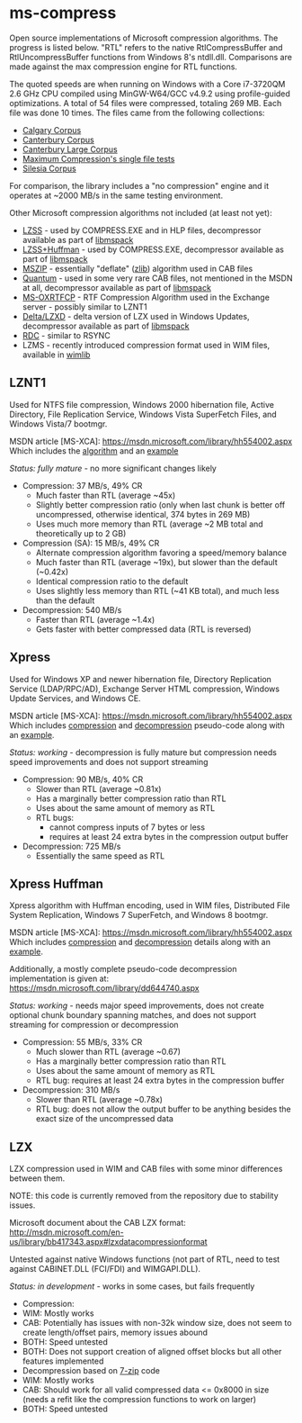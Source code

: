 ms-compress
===========
Open source implementations of Microsoft compression algorithms. The progress is listed below.
"RTL" refers to the native RtlCompressBuffer and RtlUncompressBuffer functions from Windows 8's
ntdll.dll. Comparisons are made against the max compression engine for RTL functions.

The quoted speeds are when running on Windows with a Core i7-3720QM 2.6 GHz CPU compiled using
MinGW-W64/GCC v4.9.2 using profile-guided optimizations. A total of 54 files were compressed,
totaling 269 MB. Each file was done 10 times. The files came from the following collections:
* [Calgary Corpus](http://corpus.canterbury.ac.nz/descriptions/#calgary)
* [Canterbury Corpus](http://corpus.canterbury.ac.nz/descriptions/#cantrbry)
* [Canterbury Large Corpus](http://corpus.canterbury.ac.nz/descriptions/#large)
* [Maximum Compression's single file tests](http://www.maximumcompression.com)
* [Silesia Corpus](http://sun.aei.polsl.pl/~sdeor/index.php?page=silesia)

For comparison, the library includes a "no compression" engine and it operates at ~2000 MB/s in the
same testing environment.

Other Microsoft compression algorithms not included (at least not yet):
 * [LZSS](http://www.cabextract.org.uk/libmspack/doc/szdd_kwaj_format.html) - used by COMPRESS.EXE and in HLP files, decompressor available as part of [libmspack](http://sourceforge.net/p/libmspack/code/HEAD/tree/libmspack/trunk/mspack/lzxd.c)
 * [LZSS+Huffman](http://www.cabextract.org.uk/libmspack/doc/szdd_kwaj_format.html) - used by COMPRESS.EXE, decompressor available as part of [libmspack](http://sourceforge.net/p/libmspack/code/HEAD/tree/libmspack/trunk/mspack/kwajd.c)
 * [MSZIP](https://msdn.microsoft.com/library/bb417343.aspx#microsoftmszipdatacompressionformat) - essentially "deflate" ([zlib](http://zlib.net)) algorithm used in CAB files
 * [Quantum](http://en.wikipedia.org/wiki/Quantum_compression) - used in some very rare CAB files, not mentioned in the MSDN at all, decompressor available as part of [libmspack](http://sourceforge.net/p/libmspack/code/HEAD/tree/libmspack/trunk/mspack/qtmd.c)
 * [MS-OXRTFCP](https://msdn.microsoft.com/library/cc463890%28v=exchg.80%29.aspx) - RTF Compression Algorithm used in the Exchange server - possibly similar to LZNT1
 * [Delta/LZXD](https://msdn.microsoft.com/library/bb417345.aspx) - delta version of LZX used in Windows Updates, decompressor available as part of [libmspack](http://sourceforge.net/p/libmspack/code/HEAD/tree/libmspack/trunk/mspack/oabd.c)
 * [RDC](https://msdn.microsoft.com/en-us/library/windows/desktop/aa372948.aspx) - similar to RSYNC
 * LZMS - recently introduced compression format used in WIM files, available in [wimlib](http://wimlib.sourceforge.net/)


LZNT1
-----
Used for NTFS file compression, Windows 2000 hibernation file, Active Directory, File Replication Service, Windows Vista SuperFetch Files, and Windows Vista/7 bootmgr.

MSDN article [MS-XCA]: https://msdn.microsoft.com/library/hh554002.aspx  
Which includes the [algorithm](https://msdn.microsoft.com/library/jj665697.aspx)
and an [example](https://msdn.microsoft.com/library/jj711990.aspx)

_Status: fully mature_ - no more significant changes likely

* Compression:       37 MB/s, 49% CR
  * Much faster than RTL (average ~45x)
  * Slightly better compression ratio (only when last chunk is better off uncompressed, otherwise identical, 374 bytes in 269 MB)
  * Uses much more memory than RTL (average ~2 MB total and theoretically up to 2 GB)
* Compression (SA):  15 MB/s, 49% CR
  * Alternate compression algorithm favoring a speed/memory balance
  * Much faster than RTL (average ~19x), but slower than the default (~0.42x)
  * Identical compression ratio to the default
  * Uses slightly less memory than RTL (~41 KB total), and much less than the default
* Decompression:    540 MB/s
  * Faster than RTL (average ~1.4x)
  * Gets faster with better compressed data (RTL is reversed)

Xpress
------
Used for Windows XP and newer hibernation file, Directory Replication Service (LDAP/RPC/AD), Exchange Server HTML compression, Windows Update Services, and Windows CE.

MSDN article [MS-XCA]: https://msdn.microsoft.com/library/hh554002.aspx  
Which includes [compression](https://msdn.microsoft.com/library/hh554053.aspx)
and [decompression](https://msdn.microsoft.com/library/hh536411.aspx)
pseudo-code along with an [example](https://msdn.microsoft.com/library/hh553843.aspx). 

_Status: working_ - decompression is fully mature but compression needs speed improvements and does not support streaming

* Compression:    90 MB/s, 40% CR
  * Slower than RTL (average ~0.81x)
  * Has a marginally better compression ratio than RTL
  * Uses about the same amount of memory as RTL
  * RTL bugs:
    * cannot compress inputs of 7 bytes or less
    * requires at least 24 extra bytes in the compression output buffer
* Decompression: 725 MB/s
  * Essentially the same speed as RTL

Xpress Huffman
--------------
Xpress algorithm with Huffman encoding, used in WIM files, Distributed File System Replication, Windows 7 SuperFetch, and Windows 8 bootmgr.

MSDN article [MS-XCA]: https://msdn.microsoft.com/library/hh554002.aspx  
Which includes [compression](https://msdn.microsoft.com/library/hh554076.aspx)
and [decompression](https://msdn.microsoft.com/library/hh536379.aspx)
details along with an [example](https://msdn.microsoft.com/library/hh536484.aspx). 

Additionally, a mostly complete pseudo-code decompression implementation is given at: https://msdn.microsoft.com/library/dd644740.aspx

_Status: working_ - needs major speed improvements, does not create optional chunk boundary spanning matches, and does not support streaming for compression or decompression

* Compression:    55 MB/s, 33% CR
  * Much slower than RTL (average ~0.67)
  * Has a marginally better compression ratio than RTL
  * Uses about the same amount of memory as RTL
  * RTL bug: requires at least 24 extra bytes in the compression buffer
* Decompression: 310 MB/s
  * Slower than RTL (average ~0.78x)
  * RTL bug: does not allow the output buffer to be anything besides the exact size of the uncompressed data

LZX
---
LZX compression used in WIM and CAB files with some minor differences between them.

NOTE: this code is currently removed from the repository due to stability issues.

Microsoft document about the CAB LZX format: http://msdn.microsoft.com/en-us/library/bb417343.aspx#lzxdatacompressionformat

Untested against native Windows functions (not part of RTL, need to test against CABINET.DLL (FCI/FDI) and WIMGAPI.DLL).

_Status: in development_ - works in some cases, but fails frequently

* Compression:
 * WIM: Mostly works
 * CAB: Potentially has issues with non-32k window size, does not seem to create length/offset pairs, memory issues abound
 * BOTH: Speed untested
 * BOTH: Does not support creation of aligned offset blocks but all other features implemented
* Decompression based on [7-zip](http://www.7-zip.org/) code
 * WIM: Mostly works
 * CAB: Should work for all valid compressed data <= 0x8000 in size (needs a refit like the compression functions to work on larger)
 * BOTH: Speed untested
